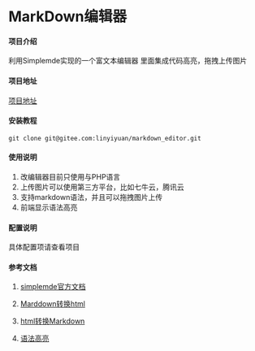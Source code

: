 # MarkDown编辑器

#### 项目介绍
利用Simplemde实现的一个富文本编辑器
里面集成代码高亮，拖拽上传图片

#### 项目地址

[项目地址](https://gitee.com/linyiyuan/markdown_editor)

#### 安装教程

	git clone git@gitee.com:linyiyuan/markdown_editor.git

#### 使用说明

1. 改编辑器目前只使用与PHP语言
2. 上传图片可以使用第三方平台，比如七牛云，腾讯云
3. 支持markdown语法，并且可以拖拽图片上传
4. 前端显示语法高亮

#### 配置说明
具体配置项请查看项目

#### 参考文档
1. [simplemde官方文档](https://github.com/sparksuite/simplemde-markdown-editor#keyboard-shortcuts)

2. [Marddown转换html](https://github.com/erusev/parsedown)

3. [html转换Markdown](https://github.com/thephpleague/html-to-markdown)

4. [语法高亮](https://prismjs.com/)